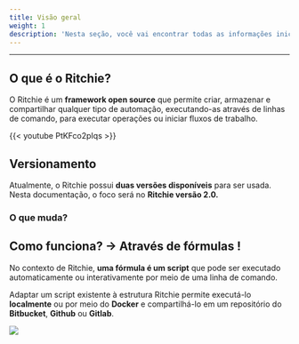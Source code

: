 ```yaml
---
title: Visão geral
weight: 1
description: 'Nesta seção, você vai encontrar todas as informações iniciais sobre o Ritchie.'
---
```


---

## O que é o Ritchie?

O Ritchie é um **framework open source** que permite criar, armazenar e compartilhar qualquer tipo de automação, executando-as através de linhas de comando, para executar operações ou iniciar fluxos de trabalho.

{{< youtube PtKFco2pIqs >}}

## **Versionamento**

Atualmente, o Ritchie possui **duas versões disponíveis** para ser usada. Nesta documentação,  o foco será no **Ritchie versão 2.0.**



### **O que muda?**



## **Como funciona? → Através de fórmulas !**

No contexto de Ritchie, **uma fórmula é um script** que pode ser executado automaticamente ou interativamente por meio de uma linha de comando.  
  
Adaptar um script existente à estrutura Ritchie permite executá-lo **localmente** ou por meio do **Docker** e compartilhá-lo em um repositório do **Bitbucket**, **Github** ou **Gitlab**.

![](/formula-ritchie-en%20%281%29%20%281%29%20%281%29.jpg)
